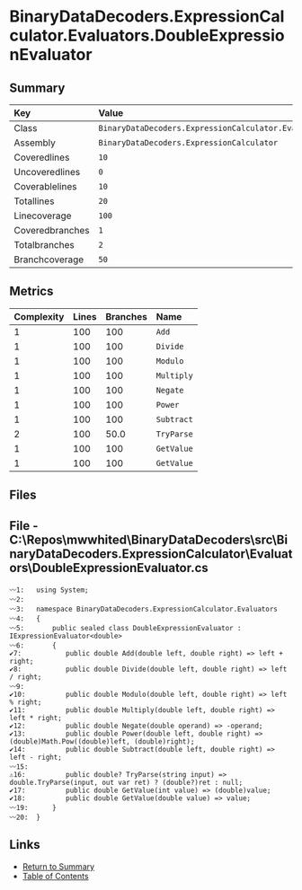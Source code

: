 ﻿# BinaryDataDecoders.ExpressionCalculator.Evaluators.DoubleExpressionEvaluator

## Summary

| Key             | Value                                                                          |
| :-------------- | :----------------------------------------------------------------------------- |
| Class           | `BinaryDataDecoders.ExpressionCalculator.Evaluators.DoubleExpressionEvaluator` |
| Assembly        | `BinaryDataDecoders.ExpressionCalculator`                                      |
| Coveredlines    | `10`                                                                           |
| Uncoveredlines  | `0`                                                                            |
| Coverablelines  | `10`                                                                           |
| Totallines      | `20`                                                                           |
| Linecoverage    | `100`                                                                          |
| Coveredbranches | `1`                                                                            |
| Totalbranches   | `2`                                                                            |
| Branchcoverage  | `50`                                                                           |

## Metrics

| Complexity | Lines | Branches | Name       |
| :--------- | :---- | :------- | :--------- |
| 1          | 100   | 100      | `Add`      |
| 1          | 100   | 100      | `Divide`   |
| 1          | 100   | 100      | `Modulo`   |
| 1          | 100   | 100      | `Multiply` |
| 1          | 100   | 100      | `Negate`   |
| 1          | 100   | 100      | `Power`    |
| 1          | 100   | 100      | `Subtract` |
| 2          | 100   | 50.0     | `TryParse` |
| 1          | 100   | 100      | `GetValue` |
| 1          | 100   | 100      | `GetValue` |

## Files

## File - C:\Repos\mwwhited\BinaryDataDecoders\src\BinaryDataDecoders.ExpressionCalculator\Evaluators\DoubleExpressionEvaluator.cs

```CSharp
〰1:   using System;
〰2:   
〰3:   namespace BinaryDataDecoders.ExpressionCalculator.Evaluators
〰4:   {
〰5:       public sealed class DoubleExpressionEvaluator : IExpressionEvaluator<double>
〰6:       {
✔7:           public double Add(double left, double right) => left + right;
✔8:           public double Divide(double left, double right) => left / right;
〰9:   
✔10:          public double Modulo(double left, double right) => left % right;
✔11:          public double Multiply(double left, double right) => left * right;
✔12:          public double Negate(double operand) => -operand;
✔13:          public double Power(double left, double right) => (double)Math.Pow((double)left, (double)right);
✔14:          public double Subtract(double left, double right) => left - right;
〰15:  
⚠16:          public double? TryParse(string input) => double.TryParse(input, out var ret) ? (double?)ret : null;
✔17:          public double GetValue(int value) => (double)value;
✔18:          public double GetValue(double value) => value;
〰19:      }
〰20:  }
```

## Links

* [Return to Summary](Summary.md)
* [Table of Contents](../TOC.md)


